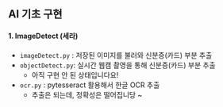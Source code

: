 ## AI 기초 구현



#### 1. ImageDetect (세라)

- `imageDetect.py` : 저장된 이미지를 불러와 신분증(카드) 부분 추출
- `objectDetect.py`: 실시간 웹캠 촬영을 통해 신분증(카드) 부분 추출
  - 아직 구현 안 된 상태입니다요!
- `ocr.py` : pytesseract 활용해서 한글 OCR 추출
  - 추출은 되는데, 정확성은 떨어집니당 ~

